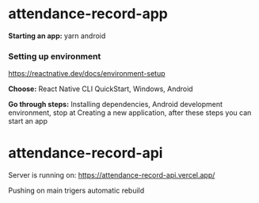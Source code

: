 # attendance-record-app

**Starting an app:** yarn android



### Setting up environment

https://reactnative.dev/docs/environment-setup 

**Choose:** React Native CLI QuickStart, Windows, Android

**Go through steps:** Installing dependencies, Android development environment, stop at Creating a new application, after these steps you can start an app

# attendance-record-api

Server is running on: https://attendance-record-api.vercel.app/

Pushing on main trigers automatic rebuild
